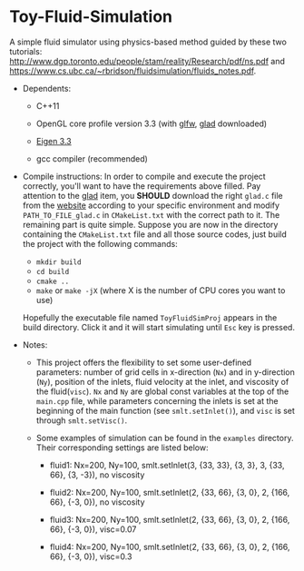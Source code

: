 # Toy-Fluid-Simulation
A simple fluid simulator using physics-based method guided by these two tutorials: http://www.dgp.toronto.edu/people/stam/reality/Research/pdf/ns.pdf and https://www.cs.ubc.ca/~rbridson/fluidsimulation/fluids_notes.pdf.

- Dependents:
	- C++11

	- OpenGL core profile version 3.3 (with [glfw](https://www.glfw.org/download.html), [glad](https://glad.dav1d.de/) downloaded)
	
	- [Eigen 3.3](http://eigen.tuxfamily.org/)
	
	-  gcc compiler (recommended)
	
- Compile instructions: 
In order to compile and execute the project correctly, you'll want to have the requirements above filled. Pay attention to the [glad](https://glad.dav1d.de/) item, you **SHOULD** download the right `glad.c` file from the [website]((https://glad.dav1d.de/)) according to your specific environment and modify `PATH_TO_FILE_glad.c` in `CMakeList.txt` with the correct path to it. 
The remaining part is quite simple. Suppose you are now in the directory containing the `CMakeList.txt` file and all those source codes, just build the project with the following commands:
	- `mkdir build`
	- `cd build`
	- `cmake ..`
	- `make` or `make -jX` (where X is the number of CPU cores you want to use)
	
	Hopefully the executable file named `ToyFluidSimProj` appears in the build directory. Click it and it will start simulating until `Esc` key is pressed.
 
- Notes:
	- This project offers the flexibility to set some user-defined parameters: number of grid cells in x-direction (`Nx`) and in y-direction (`Ny`), position of the inlets, fluid velocity at the inlet, and viscosity of the fluid(`visc`). `Nx` and `Ny` are global const variables at the top of the `main.cpp` file, while parameters concerning the inlets is set at the beginning of the main function (see `smlt.setInlet()`), and `visc` is set through `smlt.setVisc()`.
	
	- Some examples of simulation can be found in the `examples` directory. Their corresponding settings are listed below:
		- fluid1: Nx=200, Ny=100, smlt.setInlet(3, {33, 33}, {3, 3}, 3, {33, 66}, {3, -3}), no viscosity
		
		- fluid2: Nx=200, Ny=100, smlt.setInlet(2, {33, 66}, {3, 0}, 2, {166, 66}, {-3, 0}), no viscosity
		
		- fluid3: Nx=200, Ny=100, smlt.setInlet(2, {33, 66}, {3, 0}, 2, {166, 66}, {-3, 0}), visc=0.07
		
		- fluid4: Nx=200, Ny=100, smlt.setInlet(2, {33, 66}, {3, 0}, 2, {166, 66}, {-3, 0}), visc=0.3








